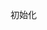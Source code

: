 <!--
 * @abstract: 
 * @version: 请写项目版本
 * @author: @Haxif
 * @Date: 2021-07-03 13:53:47
 * @LastEditors: @Haxif
 * @LastEditTime: 2021-07-03 14:30:05
-->
初始化